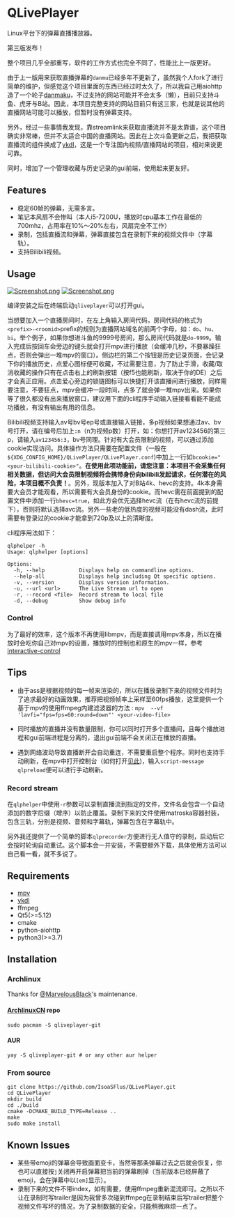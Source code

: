 # QLivePlayer
Linux平台下的弹幕直播播放器。

第三版发布！

整个项目几乎全部重写，软件的工作方式也完全不同了，性能比上一版更好。

由于上一版用来获取直播弹幕的`danmu`已经多年不更新了，虽然我个人fork了进行简单的维护，但感觉这个项目里面的东西已经过时太久了，所以我自己用aiohttp造了一个轮子[danmaku](https://github.com/IsoaSFlus/danmaku)，不过支持的网站可能并不会太多（懒），目前只支持斗鱼、虎牙与B站。因此，本项目完整支持的网站目前只有这三家，也就是说其他的直播网站可能可以播放，但暂时没有弹幕支持。

另外，经过一些事情我发现，靠streamlink来获取直播流并不是太靠谱，这个项目确实非常棒，但并不太适合中国的直播网站。因此在上次斗鱼更新之后，我把获取直播流的组件换成了[ykdl](https://github.com/zhangn1985/ykdl)，这是一个专注国内视频/直播网站的项目，相对来说更可靠。

同时，增加了一个管理收藏与历史记录的gui前端，使用起来更友好。

## Features
* 稳定60帧的弹幕，无需多言。
* 笔记本风扇不会惨叫（本人i5-7200U，播放时cpu基本工作在最低的700mhz，占用率在10%～20%左右，风扇完全不工作）
* 录制，包括直播流和弹幕，弹幕直接包含在录制下来的视频文件中（字幕轨）。
* 支持Bilibili视频。

## Usage
[![Screenshot.png](https://raw.githubusercontent.com/IsoaSFlus/QLivePlayer/master/pictures/s1.png)](https://raw.githubusercontent.com/IsoaSFlus/QLivePlayer/master/pictures/s1.png)
[![Screenshot.png](https://raw.githubusercontent.com/IsoaSFlus/QLivePlayer/master/pictures/s2.png)](https://raw.githubusercontent.com/IsoaSFlus/QLivePlayer/master/pictures/s2.png)

编译安装之后在终端启动`qliveplayer`可以打开gui。

当想要加入一个直播房间时，在左上角输入房间代码，房间代码的格式为`<prefix>-<roomid>`prefix的规则为直播网站域名的前两个字母，如：`do`、`hu`、`bi`。举个例子，如果你想进斗鱼的9999号房间，那么房间代码就是`do-9999`。输入完成后按回车会旁边的键头就会打开mpv进行播放（会缓冲几秒，不要暴躁狂点，否则会弹出一堆mpv的窗口）。侧边栏的第二个按钮是历史记录页面，会记录下你的播放历史，点爱心图标便可收藏，不过需要注意，为了防止手滑，收藏/取消收藏的操作只有在点击右上的刷新按钮（按f5也能刷新，取决于你的DE）之后才会真正应用。点击爱心旁边的锁链图标可以快捷打开该直播间进行播放，同样需要注意，不要狂点，mpv会缓冲一段时间，点多了就会弹一堆mpv出来。如果你等了很久都没有出来播放窗口，建议用下面的cli程序手动输入链接看看能不能成功播放，有没有输出有用的信息。

Bilibili视频支持输入av号bv号ep号或直接输入链接，多p视频如果想通过av、bv号打开，请在编号后加上`:n`（n为视频p数）打开，如：你想打开av123456的第三p，请输入`av123456:3`，bv号同理。针对有大会员限制的视频，可以通过添加cookie实现访问。具体操作方法只需要在配置文件（一般在`${XDG_CONFIG_HOME}/QLivePlayer/QLivePlayer.conf`)中加上一行如`bcookie="<your-bilibili-cookie>"`。**在使用此项功能前，请您注意：本项目不会采集任何相关数据，但访问大会员限制视频将会携带身份向bilibili发起请求，任何潜在的风险，本项目概不负责！**。另外，现版本加入了对B站4k、hevc的支持。4k本身需要大会员才能观看，所以需要有大会员身份的cookie。而hevc需在前面提到的配置文件中添加一行`bhevc=true`，如此方会优先选择hevc流（在有hevc流的前提下），否则将默认选择avc流。另外一些老的低热度的视频可能没有dash流，此时需要有登录过的cookie才能拿到720p及以上的清晰度。

cli程序用法如下：

```
qlphelper -h
Usage: qlphelper [options]

Options:
  -h, --help           Displays help on commandline options.
  --help-all           Displays help including Qt specific options.
  -v, --version        Displays version information.
  -u, --url <url>      The Live Stream url to open
  -r, --record <file>  Record stream to local file
  -d, --debug          Show debug info

```
### Control
为了最好的效率，这个版本不再使用libmpv，而是直接调用mpv本身，所以在播放时会吃你自己对mpv的设置，播放时的控制也和原生的mpv一样，参考[interactive-control](https://mpv.io/manual/stable/#interactive-control)

## Tips
* 由于ass是根据视频的每一帧来渲染的，所以在播放录制下来的视频文件时为了追求最好的动画效果，推荐把视频帧率上采样至60fps播放，这里提供一个基于mpv的使用ffmpeg内建滤波器的方法 :
`mpv  --vf 'lavfi="fps=fps=60:round=down"' <your-video-file>`

* 同时播放的直播并没有数量限制，你可以同时打开多个直播间，且每个播放进程和gui前端进程是分离的，退出gui前端不会关闭正在播放的直播。

* 遇到网络波动导致直播断开会自动重连，不需要重启整个程序。同时也支持手动刷新，在mpv中打开控制台（如何打开[见此](https://mpv.io/manual/master/#keyboard-control))，输入`script-message qlpreload`便可以进行手动刷新。

### Record stream

在`qlphelper`中使用`-r`参数可以录制直播流到指定的文件，文件名会包含一个自动添加的数字后缀（增序）以防止覆盖。录制下来的文件使用matroska容器封装，包含三轨，分别是视频、音频和字幕轨，弹幕包含在字幕轨中。

另外我还提供了一个简单的脚本`qlprecorder`方便进行无人值守的录制，启动后它会按时轮询自动重试。这个脚本会一并安装，不需要额外下载，具体使用方法可以自己看一看，就不多说了。


## Requirements
* [mpv](https://github.com/mpv-player/mpv)
* [ykdl](https://github.com/zhangn1985/ykdl)
* ffmpeg
* Qt5(>=5.12)
* cmake
* python-aiohttp
* python3(>=3.7)

## Installation

### Archlinux

Thanks for [@MarvelousBlack](https://github.com/MarvelousBlack)'s maintenance.

#### [ArchlinuxCN](https://wiki.archlinux.org/index.php/Unofficial_user_repositories#archlinuxcn) repo

```
sudo pacman -S qliveplayer-git
```
#### AUR
```
yay -S qliveplayer-git # or any other aur helper
```

### From source
```
git clone https://github.com/IsoaSFlus/QLivePlayer.git
cd QLivePlayer
mkdir build
cd ./build
cmake -DCMAKE_BUILD_TYPE=Release ..
make
sudo make install
```




## Known Issues
* 某些带emoji的弹幕会导致画面变卡，当然等那条弹幕过去之后就会恢复，你也可以直接按`j`关闭再开启弹幕把当前的弹幕刷掉（当前版本已经屏蔽了emoji，会在弹幕中以`[em]`显示）。
* 录制下来的文件不带index，如有需要，使用ffmpeg重新混流即可。之所以不让在录制时写trailer是因为我曾多次碰到ffmpeg在录制结束后写trailer把整个视频文件写坏的情况，为了录制数据的安全，只能稍微麻烦一点了。
